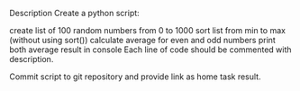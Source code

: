Description
Create a python script:

create list of 100 random numbers from 0 to 1000
sort list from min to max (without using sort())
calculate average for even and odd numbers
print both average result in console 
Each line of code should be commented with description.

Commit script to git repository and provide link as home task result.

